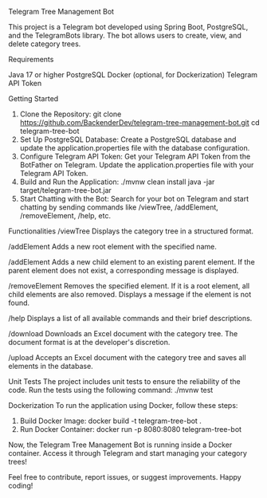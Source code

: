 Telegram Tree Management Bot

This project is a Telegram bot developed using Spring Boot, PostgreSQL, and the TelegramBots library. The bot allows users to create, view, and delete category trees.

Requirements

Java 17 or higher
PostgreSQL
Docker (optional, for Dockerization)
Telegram API Token

Getting Started

1. Clone the Repository:
git clone https://github.com/BackenderDev/telegram-tree-management-bot.git
cd telegram-tree-bot
2. Set Up PostgreSQL Database:
Create a PostgreSQL database and update the application.properties file with the database configuration.
3. Configure Telegram API Token:
Get your Telegram API Token from the BotFather on Telegram.
Update the application.properties file with your Telegram API Token.
4. Build and Run the Application:
./mvnw clean install
java -jar target/telegram-tree-bot.jar
5. Start Chatting with the Bot:
Search for your bot on Telegram and start chatting by sending commands like /viewTree, /addElement, /removeElement, /help, etc.

Functionalities
/viewTree
Displays the category tree in a structured format.

/addElement <elementName>
Adds a new root element with the specified name.

/addElement <parentElement> <childElement>
Adds a new child element to an existing parent element. If the parent element does not exist, a corresponding message is displayed.

/removeElement <elementName>
Removes the specified element. If it is a root element, all child elements are also removed. Displays a message if the element is not found.

/help
Displays a list of all available commands and their brief descriptions.

/download
Downloads an Excel document with the category tree. The document format is at the developer's discretion.

/upload
Accepts an Excel document with the category tree and saves all elements in the database.

Unit Tests
The project includes unit tests to ensure the reliability of the code. Run the tests using the following command:
./mvnw test

Dockerization
To run the application using Docker, follow these steps:
1. Build Docker Image:
docker build -t telegram-tree-bot .
2. Run Docker Container:
docker run -p 8080:8080 telegram-tree-bot


Now, the Telegram Tree Management Bot is running inside a Docker container. Access it through Telegram and start managing your category trees!

Feel free to contribute, report issues, or suggest improvements. Happy coding!
